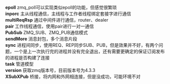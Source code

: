 **epoll** zmq_poll可以实现类似epoll的功能，但感觉很繁琐 </br>
**inporc** 主从线程通信，主线程与工作者线程绑定套接字进行通信</br>
**multiReqRsp** 通过中间件进行通信，router、dealer</br>
**pair** 工作线程通信，使用pair进行一对一通信</br>
**PubSub** ZMQ_SUB、ZMQ_PUB通信模式</br>
**sendMore** 消息封包，多个消息片段</br>
**sync** 进程间同步，使用REQ、REP同步SUB、PUB，但是效果并不好，有两个问题，一个是上一次执行完的进程并没有完全退出，还有需要更确定的保证订阅发布的进程是否构建了连接</br>
**task** 管道模型</br>
**version** 获取zmq版本号，目前版本号为4.3.3</br>
**XSubXPub** 桥接，将内网和外网相连接，但是没成功，可能环境不对</br>
